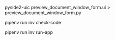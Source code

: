 pyside2-uic preview_document_window_form.ui > preview_document_window_form.py

pipenv run inv check-code

pipenv run inv run-app